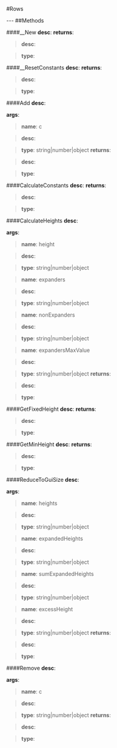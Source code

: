 #Rows
<figure markdown="1">

</figure>
---
##Methods

####__New
**desc**: 
**returns**:

> **desc**: 

> **type**: 

####__ResetConstants
**desc**: 
**returns**:

> **desc**: 

> **type**: 

####Add
**desc**: 

**args**:

> **name**: c

> **desc**: 

> **type**: string|number|object
**returns**:

> **desc**: 

> **type**: 

####CalculateConstants
**desc**: 
**returns**:

> **desc**: 

> **type**: 

####CalculateHeights
**desc**: 

**args**:

> **name**: height

> **desc**: 

> **type**: string|number|object

> **name**: expanders

> **desc**: 

> **type**: string|number|object

> **name**: nonExpanders

> **desc**: 

> **type**: string|number|object

> **name**: expandersMaxValue

> **desc**: 

> **type**: string|number|object
**returns**:

> **desc**: 

> **type**: 

####GetFixedHeight
**desc**: 
**returns**:

> **desc**: 

> **type**: 

####GetMinHeight
**desc**: 
**returns**:

> **desc**: 

> **type**: 

####ReduceToGuiSize
**desc**: 

**args**:

> **name**: heights

> **desc**: 

> **type**: string|number|object

> **name**: expandedHeights

> **desc**: 

> **type**: string|number|object

> **name**: sumExpandedHeights

> **desc**: 

> **type**: string|number|object

> **name**: excessHeight

> **desc**: 

> **type**: string|number|object
**returns**:

> **desc**: 

> **type**: 

####Remove
**desc**: 

**args**:

> **name**: c

> **desc**: 

> **type**: string|number|object
**returns**:

> **desc**: 

> **type**: 


